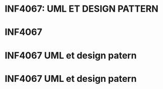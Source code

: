 # INF4067: UML ET DESIGN PATTERN 
# INF4067
# INF4067 UML et design patern
# INF4067 UML et design patern
